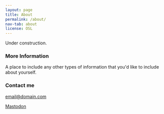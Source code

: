 ```yaml
---
layout: page
title: About
permalink: /about/
nav-tab: about
license: OSL
---
```


Under construction.

### More Information

A place to include any other types of information that you'd like to include about yourself.

### Contact me

[email@domain.com](mailto:email@domain.com)

<a rel="me" href="https://mastodon.lol/@rjjiii">Mastodon</a>
